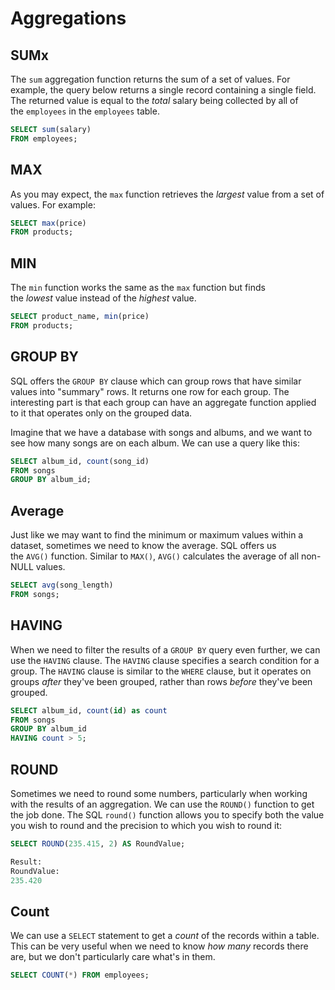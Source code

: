 # Aggregations

## SUMx

The `sum` aggregation function returns the sum of a set of values. For example, the query below returns a single record containing a single field. The returned value is equal to the _total_ salary being collected by all of the `employees` in the `employees` table.

```sql
SELECT sum(salary)
FROM employees;
```

## MAX

As you may expect, the `max` function retrieves the _largest_ value from a set of values. For example:

```sql
SELECT max(price)
FROM products;
```

## MIN

The `min` function works the same as the `max` function but finds the _lowest_ value instead of the _highest_ value.

```sql
SELECT product_name, min(price)
FROM products;
```

## GROUP BY

SQL offers the `GROUP BY` clause which can group rows that have similar values into "summary" rows. It returns one row for each group. The interesting part is that each group can have an aggregate function applied to it that operates only on the grouped data.

Imagine that we have a database with songs and albums, and we want to see how many songs are on each album. We can use a query like this:

```sql
SELECT album_id, count(song_id)
FROM songs
GROUP BY album_id;
```

## Average

Just like we may want to find the minimum or maximum values within a dataset, sometimes we need to know the average. SQL offers us the `AVG()` function. Similar to `MAX()`, `AVG()` calculates the average of all non-NULL values.

```sql
SELECT avg(song_length)
FROM songs;
```

## HAVING 

When we need to filter the results of a `GROUP BY` query even further, we can use the `HAVING` clause. The `HAVING` clause specifies a search condition for a group. The `HAVING` clause is similar to the `WHERE` clause, but it operates on groups _after_ they've been grouped, rather than rows _before_ they've been grouped.

```sql
SELECT album_id, count(id) as count
FROM songs
GROUP BY album_id
HAVING count > 5;
```

## ROUND

Sometimes we need to round some numbers, particularly when working with the results of an aggregation. We can use the `ROUND()` function to get the job done. The SQL `round()` function allows you to specify both the value you wish to round and the precision to which you wish to round it:

```sql
SELECT ROUND(235.415, 2) AS RoundValue;

Result:
RoundValue:
235.420
```

## Count

We can use a `SELECT` statement to get a _count_ of the records within a table. This can be very useful when we need to know _how many_ records there are, but we don't particularly care what's in them.

```sql
SELECT COUNT(*) FROM employees;
```
